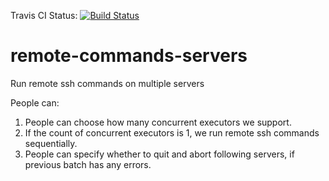 Travis CI Status: [![Build Status](https://travis-ci.org/DennyZhang/remote-commands-servers.svg?branch=master)](https://travis-ci.org/DennyZhang/remote-commands-servers)

# remote-commands-servers
Run remote ssh commands on multiple servers

People can:
1. People can choose how many concurrent executors we support.
2. If the count of concurrent executors is 1, we run remote ssh commands sequentially.
3. People can specify whether to quit and abort following servers, if previous batch has any errors.
